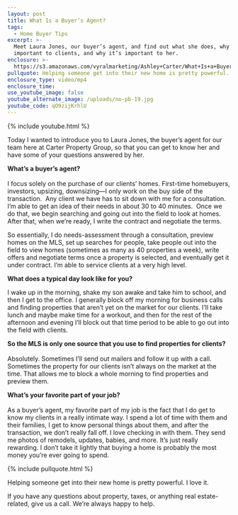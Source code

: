 ```yaml
---
layout: post
title: What Is a Buyer’s Agent?
tags:
  - Home Buyer Tips
excerpt: >-
  Meet Laura Jones, our buyer’s agent, and find out what she does, why it’s
  important to clients, and why it’s important to her.
enclosure: >-
  https://s3.amazonaws.com/vyralmarketing/Ashley+Carter/What+Is+a+Buyers+Agent%253F.mp4
pullquote: Helping someone get into their new home is pretty powerful. I love it.
enclosure_type: video/mp4
enclosure_time:
use_youtube_image: false
youtube_alternate_image: /uploads/no-pb-19.jpg
youtube_code: qO9zijKrhlU
---
```



{% include youtube.html %}

Today I wanted to introduce you to Laura Jones, the buyer’s agent for our team here at Carter Property Group, so that you can get to know her and have some of your questions answered by her.

**What’s a buyer’s agent?**<br><br>I focus solely on the purchase of our clients’ homes. First-time homebuyers, investors, upsizing, downsizing—I only work on the buy side of the transaction.  Any client we have has to sit down with me for a consultation. I’m able to get an idea of their needs in about 30 to 40 minutes.  Once we do that, we begin searching and going out into the field to look at homes. After that, when we’re ready, I write the contract and negotiate the terms.

So essentially, I do needs-assessment through a consultation, preview homes on the MLS, set up searches for people, take people out into the field to view homes (sometimes as many as 40 properties a week), write offers and negotiate terms once a property is selected, and eventually get it under contract. I’m able to service clients at a very high level.

**What does a typical day look like for you?**

I wake up in the morning, shake my son awake and take him to school, and then I get to the office. I generally block off my morning for business calls and finding properties that aren’t yet on the market for our clients. I’ll take lunch and maybe make time for a workout, and then for the rest of the afternoon and evening I’ll block out that time period to be able to go out into the field with clients.

**So the MLS is only one source that you use to find properties for clients?**<br><br>Absolutely. Sometimes I’ll send out mailers and follow it up with a call. Sometimes the property for our clients isn’t always on the market at the time. That allows me to block a whole morning to find properties and preview them.

**What’s your favorite part of your job?**<br><br>As a buyer’s agent, my favorite part of my job is the fact that I do get to know my clients in a really intimate way. I spend a lot of time with them and their families, I get to know personal things about them, and after the transaction, we don’t really fall off. I love checking in with them. They send me photos of remodels, updates, babies, and more. It’s just really rewarding. I don’t take it lightly that buying a home is probably the most money you’re ever going to spend.

{% include pullquote.html %}

Helping someone get into their new home is pretty powerful. I love it.

If you have any questions about property, taxes, or anything real estate-related, give us a call. We’re always happy to help.